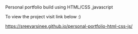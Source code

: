 Personal portfolio build using HTML/CSS ,javascript

To view the project visit link below :) 

 https://sreevarsinee.github.io/personal-portfolio-html-css-js/

